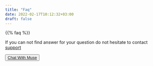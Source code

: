 ```yaml
---
title: "Faq"
date: 2022-02-17T10:12:32+03:00
draft: false
---
```


{{% faq %}}

If you can not find answer for your question do not hesitate to contact [support](https://tawk.to/bandhorses)

<div class="d-grid gap-2">
  <button type="button" class="btn btn-secondary text-info">
    <a href="https://tawk.to/bandhorses" target="_blank">Chat With Muse</a>
    </button>
</div>
